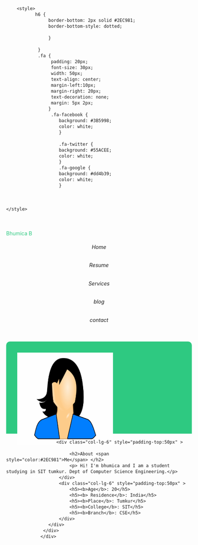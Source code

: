 <!DOCTYPE html>
<html>
<head>
         <meta charset="utf-8">
         <meta name="viewport" content="width=device-width, initial-scale=1">        
        <link rel="stylesheet" href="https://maxcdn.bootstrapcdn.com/bootstrap/4.3.1/css/bootstrap.min.css">
        <link rel="stylesheet" href="https://cdnjs.cloudflare.com/ajax/libs/font-awesome/4.7.0/css/font-awesome.min.css">
        <script src="https://ajax.googleapis.com/ajax/libs/jquery/3.4.1/jquery.min.js"></script>
         <script src="https://maxcdn.bootstrapcdn.com/bootstrap/3.4.0/js/bootstrap.min.js"></script>

        <style>
               h6 {
                    border-bottom: 2px solid #2EC981;
                    border-bottom-style: dotted;
                
                    }

                }
                .fa {
                     padding: 20px;
                     font-size: 30px;
                     width: 50px;
                     text-align: center;
                     margin-left:10px;
                     margin-right: 20px;
                     text-decoration: none;
                     margin: 5px 2px;
                    }  
                     .fa-facebook {
                        background: #3B5998;
                        color: white;
                        }

                        .fa-twitter {
                        background: #55ACEE;
                        color: white;
                        }
                        .fa-google {
                        background: #dd4b39;
                        color: white;
                        }

                     

    </style>

<title> MY RESUME</title>
</head>
<body>
    <div class="container" style="margin-top:50px">
        <div class="row">
            <div class="col-lg-6">
           <p style="color:#2EC981"> Bhumica B</p>
            </div>
          <div class="col-lg-1">
           <h6 style="text-align: center">Home</h6>
            </div>
           <div class="col-lg-1">
           <h6 style="text-align: center">Resume</h6>
           </div>
         <div class="col-lg-1">
            <h6 style="text-align: center">Services</h6>
         </div>
         <div class="col-lg-1">
            <h6 style="text-align: center">blog</h6>
        </div>
        <div class="col-lg-1">
             <h6 style="text-align: center">contact</h6>
         </div>
    </div>
                    <div class="container-fluid" style= "border-radius:5px;height:500px;margin-top:50px">
                            <div class="row" style="background:#2EC981;height:250px;border-top-left-radius:10px;border-top-right-radius:10px">
                               <div class="col-lg-6" >
                                 <img src="icon.png" height=250px width=260px style="padding-top:30px; padding-left:30px;padding-right:20px;border:radius:10px;">
                               </div>
                            <div class="col-lg-6">
                              <h2 style="color: white">Bhumica B</h2>
                              <p style="color: white">Computer Science</p>
                              <a style="height:50px;width:45px;" href="#" class="fa fa-facebook"></a>
                              <a style="height:50px;width:45px;" href="#" class="fa fa-twitter"></a>
                              <a style="height:50px;width:45px;" href="#" class="fa fa-google"></a>
                            </div>
                         </div>
                     <div class="row" style="height:250 px;">
                            
                       <div class="col-lg-6" style="padding-top:50px" >
            
                            <h2>About <span style="color:#2EC981">Me</span> </h2>
                            <p> Hi! I'm bhumica and I am a student studying in SIT tumkur. Dept of Computer Science Engineering.</p>
                        </div>
                        <div class="col-lg-6" style="padding-top:50px" >
                            <h5><b>Age</b>: 20</h5>
                            <h5><b> Residence</b>: India</h5>
                            <h5><b>Place</b>: Tumkur</h5>
                            <h5><b>College</b>: SIT</h5>
                            <h5><b>Branch</b>: CSE</h5>
                        </div>
                    </div>
                  </div>
                 </div>
              
